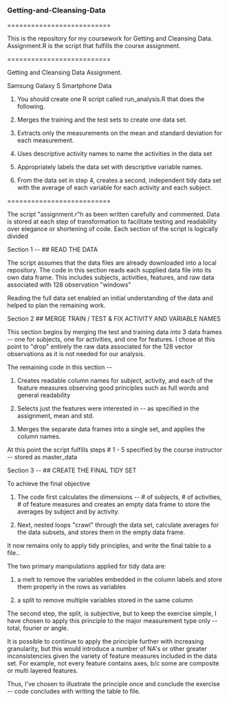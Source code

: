 
### Getting-and-Cleansing-Data
  ==========================

This is the repository for my coursework for Getting and Cleansing Data.
Assignment.R is the script that fulfills the course assignment.

  ==========================

Getting and Cleansing Data Assignment.

Samsung Galaxy S Smartphone Data

1. You should create one R script called run_analysis.R that does the following. 

2. Merges the training and the test sets to create one data set.

3. Extracts only the measurements on the mean and standard deviation for each measurement. 

4. Uses descriptive activity names to name the activities in the data set

5. Appropriately labels the data set with descriptive variable names. 

6. From the data set in step 4, creates a second, independent 
tidy data set with the average of each variable for each activity and each subject.

  ==========================
  
The script "assignment.r"h as been written carefully and commented.
Data is stored at each step of transformation to facilitate testing and readability over elegance or shortening of code.
Each section of the script is logically divided

Section 1 -- ## READ THE DATA

The script assumes that the data files are already downloaded into a local repository.
The code in this section reads each supplied data file into its own data frame.
This includes subjects, activities, features, and raw data associated with 128 observation "windows"

Reading the full data set enabled an initial understanding of the data and helped to plan the remaining work.


Section 2 ## MERGE TRAIN / TEST & FIX ACTIVITY AND VARIABLE NAMES

This section begins by merging the test and training data into 3 data frames -- one for subjects, one for activities, and one for features.  I chose at this point to "drop" entirely the raw data associated for the 128 vector observations 
as it is not needed for our analysis.

The remaining code in this section  --

1) Creates readable column names for subject, activity, and each of the feature measures
    observing good principles such as full words and general readability

2) Selects just the features were interested in -- as specified in the assignment, mean and std.

3) Merges the separate data frames into a single set, and applies the column names.

At this point the script fulfills steps # 1 - 5 specified by the course instructor  -- stored as master_data


Section 3 -- ## CREATE THE FINAL TIDY SET

To achieve the final objective

1) The code first calculates the dimensions -- # of subjects, # of activities, # of feature measures and creates an empty data frame to store the averages by subject and by activity.

2) Next, nested loops "crawl" through the data set, calculate averages for the data subsets, and stores them in the empty data frame.

It now remains only to apply tidy principles, and write the final table to a file..

The two primary manipulations applied for tidy data are:

1) a melt to remove the variables embedded in the column labels and store them properly in the rows as variables

2) a split to remove multiple variables stored in the same column

The second step, the split, is  subjective, but to keep the exercise simple, I have chosen to apply this principle 
to the major measurement type only -- total, fourier or angle.  

It is possible to continue to apply the principle further with increasing  granularity, but this would introduce a number of NA's or  other greater inconsistencies given the variety of feature measures included in the data set.  For example, not every feature contains axes, b/c some are composite or multi layered features.  

Thus, I've chosen to illustrate the principle once and conclude the exercise -- code concludes with writing the table to file. 








